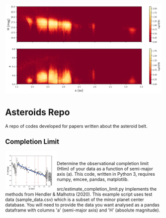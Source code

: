 
![2-panel image/heatmap of asteroid belt](https://github.com/equant/Asteroids/blob/master/docs/assets/Figure_01_H_Heatmap.png)

# Asteroids Repo

A repo of codes developed for papers written about the asteroid belt.

## Completion Limit
<img align='left' width='33%' src='https://raw.githubusercontent.com/equant/Asteroids/master/docs/assets/completion_limit-fitting-MPCORB-0.02binwidth.png'><br>

Determine the observational completion limit (Hlim) of your data as a function of semi-major axis (a).  This code, written in Python 3, requires numpy, emcee, pandas, matplotlib.

src/estimate_completion_limit.py implements the methods from Hendler & Malhotra (2020).  This example script uses test data (sample_data.csv) which is a subset of the minor planet center database.  You will need to provide the data you want analysed as a pandas dataframe with columns 'a' (semi-major axis) and 'H' (absolute magnitude).


<br clear='all'>
